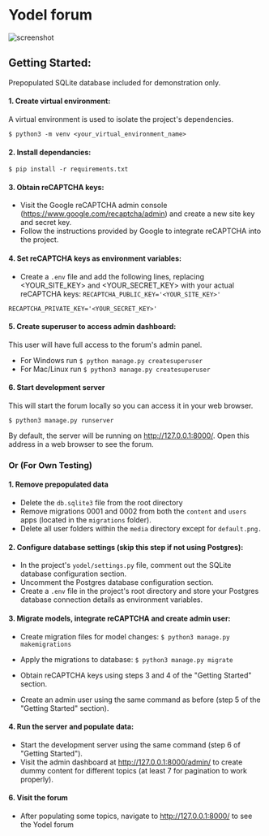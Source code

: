 # Yodel forum

![screenshot](https://github.com/user-attachments/assets/91e32f01-1a8d-4edc-b18d-701452fc9f44)

## Getting Started:

Prepopulated SQLite database included for demonstration only.


#### 1. Create virtual environment:
A virtual environment is used to isolate the project's dependencies. 

`$ python3 -m venv <your_virtual_environment_name>`

#### 2. Install dependancies:
`$ pip install -r requirements.txt`

#### 3. Obtain reCAPTCHA keys:
- Visit the Google reCAPTCHA admin console (https://www.google.com/recaptcha/admin) and create a new site key and secret key.
- Follow the instructions provided by Google to integrate reCAPTCHA into the project.

#### 4. Set reCAPTCHA keys as environment variables:
- Create a `.env` file and add the following lines, replacing <YOUR_SITE_KEY> and <YOUR_SECRET_KEY> with your actual reCAPTCHA keys:
`RECAPTCHA_PUBLIC_KEY='<YOUR_SITE_KEY>'`

`RECAPTCHA_PRIVATE_KEY='<YOUR_SECRET_KEY>'`

#### 5. Create superuser to access admin dashboard:
This user will have full access to the forum's admin panel. 

- For Windows run
`$ python manage.py createsuperuser`
- For Mac/Linux run
`$ python3 manage.py createsuperuser`

#### 6. Start development server
This will start the forum locally so you can access it in your web browser.

`$ python3 manage.py runserver`

By default, the server will be running on http://127.0.0.1:8000/. Open this address in a web browser to see the forum.


### Or (For Own Testing)


#### 1. Remove prepopulated data
- Delete the `db.sqlite3` file from the root directory
- Remove migrations 0001 and 0002 from both the `content` and `users` apps (located in the `migrations` folder).
- Delete all user folders within the `media` directory except for `default.png.`

#### 2. Configure database settings (skip this step if not using Postgres):
- In the project's `yodel/settings.py` file, comment out the SQLite database configuration section.
- Uncomment the Postgres database configuration section.
- Create a `.env` file in the project's root directory and store your Postgres database connection details as environment variables.

#### 3. Migrate models, integrate reCAPTCHA and create admin user:
- Create migration files for model changes:
`$ python3 manage.py makemigrations`

- Apply the migrations to database:
`$ python3 manage.py migrate`

- Obtain reCAPTCHA keys using steps 3 and 4 of the "Getting Started" section.

- Create an admin user using the same command as before (step 5 of the "Getting Started" section).


#### 4. Run the server and populate data:
- Start the development server using the same command (step 6 of "Getting Started").
- Visit the admin dashboard at http://127.0.0.1:8000/admin/ to create dummy content for different topics (at least 7 for pagination to work properly).

#### 6. Visit the forum
- After populating some topics, navigate to http://127.0.0.1:8000/ to see the Yodel forum